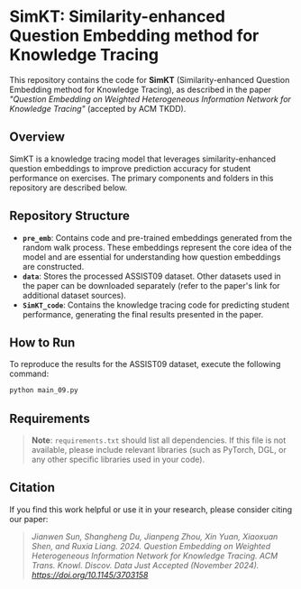 # SimKT: Similarity-enhanced Question Embedding method for Knowledge Tracing
This repository contains the code for **SimKT** (Similarity-enhanced Question Embedding method for Knowledge Tracing), as described in the paper *"Question Embedding on Weighted Heterogeneous Information Network for Knowledge Tracing"* (accepted by ACM TKDD).

## Overview

SimKT is a knowledge tracing model that leverages similarity-enhanced question embeddings to improve prediction accuracy for student performance on exercises. The primary components and folders in this repository are described below.

## Repository Structure

- **`pre_emb`**: Contains code and pre-trained embeddings generated from the random walk process. These embeddings represent the core idea of the model and are essential for understanding how question embeddings are constructed.
- **`data`**: Stores the processed ASSIST09 dataset. Other datasets used in the paper can be downloaded separately (refer to the paper's link for additional dataset sources).
- **`SimKT_code`**: Contains the knowledge tracing code for predicting student performance, generating the final results presented in the paper.

## How to Run

To reproduce the results for the ASSIST09 dataset, execute the following command:

```bash
python main_09.py
```

## Requirements

> **Note**: `requirements.txt` should list all dependencies. If this file is not available, please include relevant libraries (such as PyTorch, DGL, or any other specific libraries used in your code).

## Citation

If you find this work helpful or use it in your research, please consider citing our paper:

> *Jianwen Sun, Shangheng Du, Jianpeng Zhou, Xin Yuan, Xiaoxuan Shen, and Ruxia Liang. 2024. Question Embedding on Weighted Heterogeneous Information Network for Knowledge Tracing. ACM Trans. Knowl. Discov. Data Just Accepted (November 2024). https://doi.org/10.1145/3703158*
